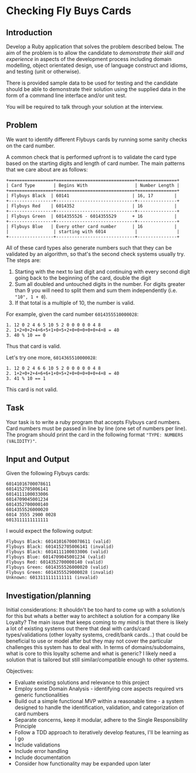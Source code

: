 # Checking Fly Buys Cards

## Introduction

Develop a Ruby application that solves the problem described below. The aim of the problem is to allow the candidate to *demonstrate their skill and experience* in aspects of the development process including domain modelling, object orientated design, use of language construct and idioms, and testing (unit or otherwise).

There is provided sample data to be used for testing and the candidate should be able to demonstrate their solution using the supplied data in the form of a command line interface and/or unit test.

You will be required to talk through your solution at the interview.

## Problem

We want to identify different Flybuys cards by running some sanity checks on the card number.

A common check that is performed upfront is to validate the card type based on the starting digits and length of card number. The main patterns that we care about are as follows:

    +=================+==============================+===============+
    | Card Type       | Begins With                  | Number Length |
    +=================+==============================+===============+
    | Flybuys Black  | 60141                        | 16, 17        |
    +-----------------+------------------------------+---------------+
    | Flybuys Red    | 6014352                      | 16            |
    +-----------------+------------------------------+---------------+
    | Flybuys Green  | 6014355526 - 6014355529      + 16            |
    +-----------------+------------------------------+---------------+
    | Flybuys Blue   | Every other card number      | 16            |
    |                 | starting with 6014           |               |
    +-----------------+------------------------------+---------------+

All of these card types also generate numbers such that they can be validated by an algorithm, so that's the second check systems usually try. The steps are:

1. Starting with the next to last digit and continuing with every second digit going back to the beginning of the card, double the digit
2. Sum all doubled and untouched digits in the number. For digits greater than 9 you will need to split them and sum them independently (i.e. <code>"10", 1 + 0</code>).
3. If that total is a multiple of 10, the number is valid.

For example, given the card number <code>6014355510000028</code>:

    1. 12 0 2 4 6 5 10 5 2 0 0 0 0 0 4 8
    2. 1+2+0+2+4+6+5+1+0+5+2+0+0+0+0+0+4+8 = 40
    3. 40 % 10 == 0

Thus that card is valid.

Let's try one more, <code>6014365510000028</code>:

    1. 12 0 2 4 6 6 10 5 2 0 0 0 0 0 4 8
    2. 1+2+0+2+4+6+6+1+0+5+2+0+0+0+0+0+4+8 = 40
    3. 41 % 10 == 1

This card is not valid.

## Task

Your task is to write a ruby program that accepts Flybuys card numbers. Card numbers must be passed in line by line (one set of numbers per line). The program should print the card in the following format <code>"TYPE: NUMBERS (VALIDITY)"</code>.

## Input and Output

Given the following Flybuys cards:

    60141016700078611
    6014152705006141
    6014111100033006
    6014709045001234
    6014352700000140
    6014355526000020
    6014 3555 2900 0028
    6013111111111111

I would expect the following output:

    Flybuys Black: 60141016700078611 (valid)
    Flybuys Black: 6014152705006141 (invalid)
    Flybuys Black: 6014111100033006 (valid)
    Flybuys Blue: 6014709045001234 (valid)
    Flybuys Red: 6014352700000140 (valid)
    Flybuys Green: 6014355526000020 (valid)
    Flybuys Green: 6014355529000028 (invalid)
    Unknown: 6013111111111111 (invalid)



## Investigation/planning
Initial considerations:
It shouldn't be too hard to come up with a solution/s for this but whats a better way to architect a solution for a company like Loyalty?
The main issue that keeps coming to my mind is that there is likely a lot of existing systems out there that deal with cards/card types/validations (other loyalty systems, credit/bank cards...) that could be beneficial to use or model after but they may not cover the particular challenges this system has to deal with. In terms of domains/subdomains, what is core to this loyalty scheme and what is generic?
I likely need a solution that is tailored but still similar/compatible enough to other systems.

Objectives:
- Evaluate existing solutions and relevance to this project
- Employ some Domain Analysis - identifying core aspects required vrs generic functionalities
- Build out a simple functional MVP within a reasonable time - a system designed to handle the identification, validation, and categorization of card numbers
- Separate concerns, keep it modular, adhere to the Single Responsibility Principle
- Follow a TDD approach to iteratively develop features, I'll be learning as I go
- Include validations
- Include error handling
- Include documentation
- Consider how functionality may be expanded upon later
